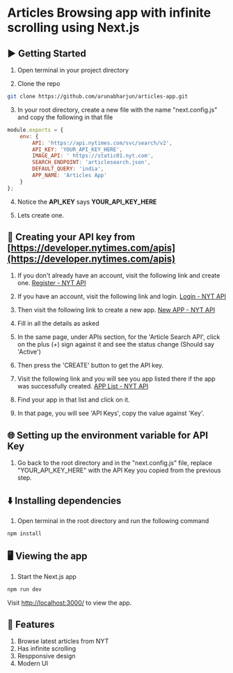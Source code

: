 # Articles Browsing app with infinite scrolling using Next.js
<!-- ![](screens/ScreenShot.png) -->

## ▶️ Getting Started

1. Open terminal in your project directory

2. Clone the repo

```bash
git clone https://github.com/arunabharjun/articles-app.git
```

3. In your root directory, create a new file with the name "next.config.js" and copy the following in that file

```js
module.exports = {
	env: {
		API: 'https://api.nytimes.com/svc/search/v2',
		API_KEY: 'YOUR_API_KEY_HERE',
		IMAGE_API: ' https://static01.nyt.com',
		SEARCH_ENDPOINT: 'articlesearch.json',
		DEFAULT_QUERY: 'india',
		APP_NAME: 'Articles App'
	}
};
```

4. Notice the **API_KEY** says **YOUR_API_KEY_HERE**

5. Lets create one.

## 🔑 Creating your API key from [https://developer.nytimes.com/apis](https://developer.nytimes.com/apis)

1. If you don't already have an account, visit the following link and create one. [Register - NYT API](https://developer.nytimes.com/accounts/create)

2. If you have an account, visit the following link and login. [Login - NYT API](https://developer.nytimes.com/accounts/login)

3. Then visit the following link to create a new app. [New APP - NYT API](https://developer.nytimes.com/my-apps/new-app)

4. Fill in all the details as asked

5. In the same page, under APIs section, for the 'Article Search API', click on the plus (+) sign against it and see the status change (Should say 'Active')

6. Then press the 'CREATE' button to get the API key.

7. Visit the following link and you will see you app listed there if the app was successfully created. [APP List - NYT API](https://developer.nytimes.com/my-apps)

8. Find your app in that list and click on it.

9. In that page, you will see 'API Keys', copy the value against 'Key'.

## 🌐 Setting up the environment variable for API Key

1. Go back to the root directory and in the "next.config.js" file, replace "YOUR_API_KEY_HERE" with the API Key you copied from the previous step.

## ⬇️ Installing dependencies

1. Open terminal in the root directory and run the following command

```bash
npm install
```

## 🖥 Viewing the app

1. Start the Next.js app

```bash
npm run dev
```

Visit [http://localhost:3000/](http://localhost:3000/) to view the app.

## 🌟 Features

1. Browse latest articles from NYT
2. Has infinite scrolling
3. Respponsive design
4. Modern UI
